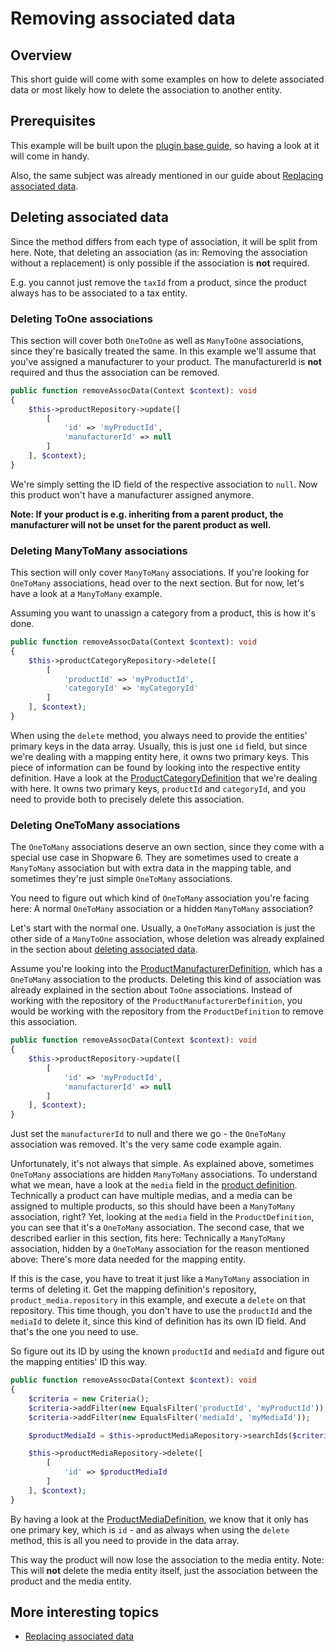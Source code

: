 # Removing associated data

## Overview

This short guide will come with some examples on how to delete associated data or most likely how to delete the association to another entity.

## Prerequisites

This example will be built upon the [plugin base guide](../../plugin-base-guide), so having a look at it will come in handy.

Also, the same subject was already mentioned in our guide about [Replacing associated data](replacing-associated-data).

## Deleting associated data

Since the method differs from each type of association, it will be split from here. Note, that deleting an association \(as in: Removing the association without a replacement\) is only possible if the association is **not** required.

E.g. you cannot just remove the `taxId` from a product, since the product always has to be associated to a tax entity.

### Deleting ToOne associations

This section will cover both `OneToOne` as well as `ManyToOne` associations, since they're basically treated the same. In this example we'll assume that you've assigned a manufacturer to your product. The manufacturerId is **not** required and thus the association can be removed.

```php
public function removeAssocData(Context $context): void
{
    $this->productRepository->update([
        [
            'id' => 'myProductId',
            'manufacturerId' => null
        ]
    ], $context);
}
```

We're simply setting the ID field of the respective association to `null`. Now this product won't have a manufacturer assigned anymore.

**Note: If your product is e.g. inheriting from a parent product, the manufacturer will not be unset for the parent product as well.**

### Deleting ManyToMany associations

This section will only cover `ManyToMany` associations. If you're looking for `OneToMany` associations, head over to the next section. But for now, let's have a look at a `ManyToMany` example.

Assuming you want to unassign a category from a product, this is how it's done.

```php
public function removeAssocData(Context $context): void
{
    $this->productCategoryRepository->delete([
        [
            'productId' => 'myProductId',
            'categoryId' => 'myCategoryId'
        ]
    ], $context);
}
```

When using the `delete` method, you always need to provide the entities' primary keys in the data array. Usually, this is just one `id` field, but since we're dealing with a mapping entity here, it owns two primary keys. This piece of information can be found by looking into the respective entity definition. Have a look at the [ProductCategoryDefinition](https://github.com/shopware/platform/blob/v6.3.4.1/src/Core/Content/Product/Aggregate/ProductCategory/ProductCategoryDefinition.php#L37-L41) that we're dealing with here. It owns two primary keys, `productId` and `categoryId`, and you need to provide both to precisely delete this association.

### Deleting OneToMany associations

The `OneToMany` associations deserve an own section, since they come with a special use case in Shopware 6. They are sometimes used to create a `ManyToMany` association but with extra data in the mapping table, and sometimes they're just simple `OneToMany` associations.

You need to figure out which kind of `OneToMany` association you're facing here: A normal `OneToMany` association or a hidden `ManyToMany` association?

Let's start with the normal one. Usually, a `OneToMany` association is just the other side of a `ManyToOne` association, whose deletion was already explained in the section about [deleting associated data](deleting-associated-data).

Assume you're looking into the [ProductManufacturerDefinition](https://github.com/shopware/platform/blob/master/src/Core/Content/Product/Aggregate/ProductManufacturer/ProductManufacturerDefinition.php), which has a `OneToMany` association to the products. Deleting this kind of association was already explained in the section about `ToOne` associations. Instead of working with the repository of the `ProductManufacturerDefinition`, you would be working with the repository from the `ProductDefinition` to remove this association.

```php
public function removeAssocData(Context $context): void
{
    $this->productRepository->update([
        [
            'id' => 'myProductId',
            'manufacturerId' => null
        ]
    ], $context);
}
```

Just set the `manufacturerId` to null and there we go - the `OneToMany` association was removed. It's the very same code example again.

Unfortunately, it's not always that simple. As explained above, sometimes `OneToMany` associations are hidden `ManyToMany` associations. To understand what we mean, have a look at the `media` field in the [product definition](https://github.com/shopware/platform/blob/v6.3.4.0/src/Core/Content/Product/ProductDefinition.php#L210-L211). Technically a product can have multiple medias, and a media can be assigned to multiple products, so this should have been a `ManyToMany` association, right? Yet, looking at the `media` field in the `ProductDefinition`, you can see that it's a `OneToMany` association. The second case, that we described earlier in this section, fits here: Technically a `ManyToMany` association, hidden by a `OneToMany` association for the reason mentioned above: There's more data needed for the mapping entity.

If this is the case, you have to treat it just like a `ManyToMany` association in terms of deleting it. Get the mapping definition's repository, `product_media.repository` in this example, and execute a `delete` on that repository. This time though, you don't have to use the `productId` and the `mediaId` to delete it, since this kind of definition has its own ID field. And that's the one you need to use.

So figure out its ID by using the known `productId` and `mediaId` and figure out the mapping entities' ID this way.

```php
public function removeAssocData(Context $context): void
{
    $criteria = new Criteria();
    $criteria->addFilter(new EqualsFilter('productId', 'myProductId'));
    $criteria->addFilter(new EqualsFilter('mediaId', 'myMediaId'));

    $productMediaId = $this->productMediaRepository->searchIds($criteria, $context)->firstId();

    $this->productMediaRepository->delete([
        [
            'id' => $productMediaId
        ]
    ], $context);
}
```

By having a look at the [ProductMediaDefinition](https://github.com/shopware/platform/blob/v6.3.4.1/src/Core/Content/Product/Aggregate/ProductMedia/ProductMediaDefinition.php), we know that it only has one primary key, which is `id` - and as always when using the `delete` method, this is all you need to provide in the data array.

This way the product will now lose the association to the media entity. Note: This will **not** delete the media entity itself, just the association between the product and the media entity.

## More interesting topics

* [Replacing associated data](replacing-associated-data)
